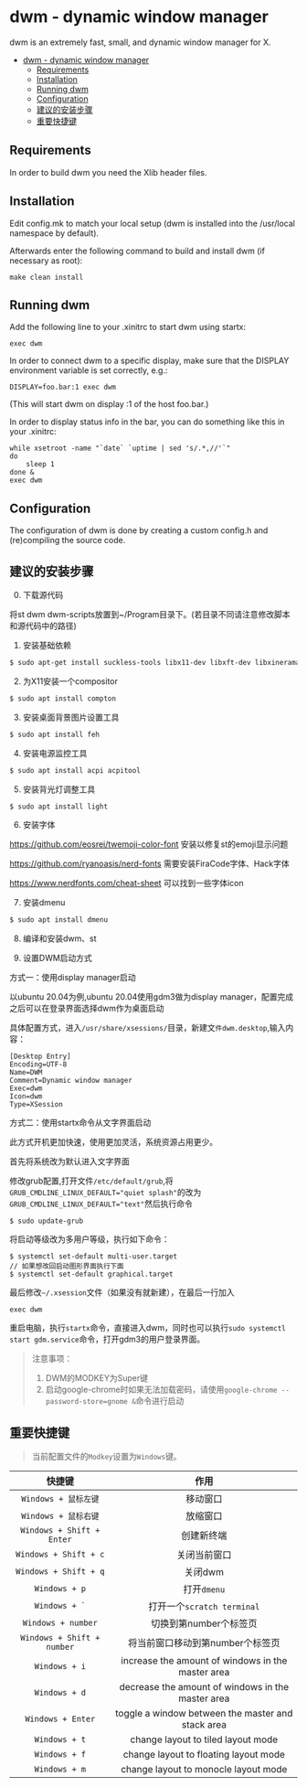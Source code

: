# dwm - dynamic window manager

dwm is an extremely fast, small, and dynamic window manager for X.

- [dwm - dynamic window manager](#dwm---dynamic-window-manager)
  - [Requirements](#requirements)
  - [Installation](#installation)
  - [Running dwm](#running-dwm)
  - [Configuration](#configuration)
  - [建议的安装步骤](#建议的安装步骤)
  - [重要快捷键](#重要快捷键)


## Requirements

In order to build dwm you need the Xlib header files.


## Installation

Edit config.mk to match your local setup (dwm is installed into
the /usr/local namespace by default).

Afterwards enter the following command to build and install dwm (if
necessary as root):

```
make clean install
```

## Running dwm

Add the following line to your .xinitrc to start dwm using startx:

```
exec dwm
```

In order to connect dwm to a specific display, make sure that
the DISPLAY environment variable is set correctly, e.g.:

```
DISPLAY=foo.bar:1 exec dwm
```

(This will start dwm on display :1 of the host foo.bar.)

In order to display status info in the bar, you can do something
like this in your .xinitrc:

```
while xsetroot -name "`date` `uptime | sed 's/.*,//'`"
do
	sleep 1
done &
exec dwm
```

## Configuration

The configuration of dwm is done by creating a custom config.h
and (re)compiling the source code.



## 建议的安装步骤

0. 下载源代码

将st dwm dwm-scripts放置到~/Program目录下。(若目录不同请注意修改脚本和源代码中的路径)

1. 安装基础依赖

```bash
$ sudo apt-get install suckless-tools libx11-dev libxft-dev libxinerama-dev gcc make
```

2. 为X11安装一个compositor

```bash
$ sudo apt install compton
```

3. 安装桌面背景图片设置工具

```bash
$ sudo apt install feh
```

4. 安装电源监控工具

```bash
$ sudo apt install acpi acpitool
```

5. 安装背光灯调整工具

```bash
$ sudo apt install light
```

6. 安装字体

https://github.com/eosrei/twemoji-color-font 安装以修复st的emoji显示问题

https://github.com/ryanoasis/nerd-fonts 需要安装FiraCode字体、Hack字体

https://www.nerdfonts.com/cheat-sheet 可以找到一些字体icon

7. 安装dmenu

```bash
$ sudo apt install dmenu
```

8. 编译和安装dwm、st

9. 设置DWM启动方式

方式一：使用display manager启动

以ubuntu 20.04为例,ubuntu 20.04使用gdm3做为display manager，配置完成之后可以在登录界面选择dwm作为桌面启动

具体配置方式，进入`/usr/share/xsessions/`目录，新建文`件dwm.desktop`,输入内容：

```
[Desktop Entry]
Encoding=UTF-8
Name=DWM
Comment=Dynamic window manager
Exec=dwm
Icon=dwm
Type=XSession
```

方式二：使用startx命令从文字界面启动

此方式开机更加快速，使用更加灵活，系统资源占用更少。

首先将系统改为默认进入文字界面

修改grub配置,打开文件`/etc/default/grub`,将`GRUB_CMDLINE_LINUX_DEFAULT="quiet splash"`的改为`GRUB_CMDLINE_LINUX_DEFAULT="text"`然后执行命令

```
$ sudo update-grub
```

将启动等级改为多用户等级，执行如下命令：


```
$ systemctl set-default multi-user.target 
// 如果想改回启动图形界面执行下面
$ systemctl set-default graphical.target
```

最后修改`~/.xsession`文件（如果没有就新建），在最后一行加入

```
exec dwm
```

重启电脑，执行`startx`命令，直接进入dwm，同时也可以执行`sudo systemctl start gdm.service`命令，打开gdm3的用户登录界面。


> 注意事项：
>
> 1. DWM的MODKEY为Super键
> 2. 启动google-chrome时如果无法加载密码，请使用`google-chrome --password-store=gnome &`命令进行启动

## 重要快捷键

> 当前配置文件的`Modkey`设置为`Windows`键。

|快捷键|作用|
|:---:|:---:|
| `Windows + 鼠标左键` | 移动窗口 |
| `Windows + 鼠标右键` | 放缩窗口 |
| `Windows + Shift + Enter` | 创建新终端 |
| `Windows + Shift + c` | 关闭当前窗口 |
| `Windows + Shift + q` | 关闭dwm |
| `Windows + p` | 打开`dmenu` |
| `` Windows + ` `` | 打开一个`scratch terminal` |
| `Windows + number` | 切换到第number个标签页 |
| `Windows + Shift + number` | 将当前窗口移动到第number个标签页 |
| `Windows + i` | increase the amount of windows in the master area |
| `Windows + d` | decrease the amount of windows in the master area |
| `Windows + Enter` | toggle a window between the master and stack area |
| `Windows + t` | change layout to tiled layout mode |
| `Windows + f` | change layout to floating layout mode |
| `Windows + m` | change layout to monocle layout mode |






